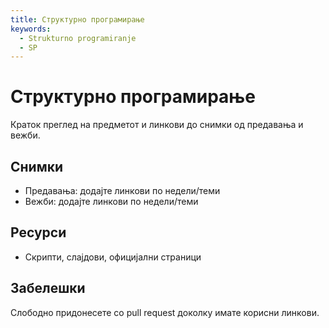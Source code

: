 ```yaml
---
title: Структурно програмирање
keywords:
  - Strukturno programiranje
  - SP
---
```


# Структурно програмирање

Краток преглед на предметот и линкови до снимки од предавања и вежби.

## Снимки

- Предавања: додајте линкови по недели/теми
- Вежби: додајте линкови по недели/теми

## Ресурси

- Скрипти, слајдови, официјални страници

## Забелешки

Слободно придонесете со pull request доколку имате корисни линкови.
